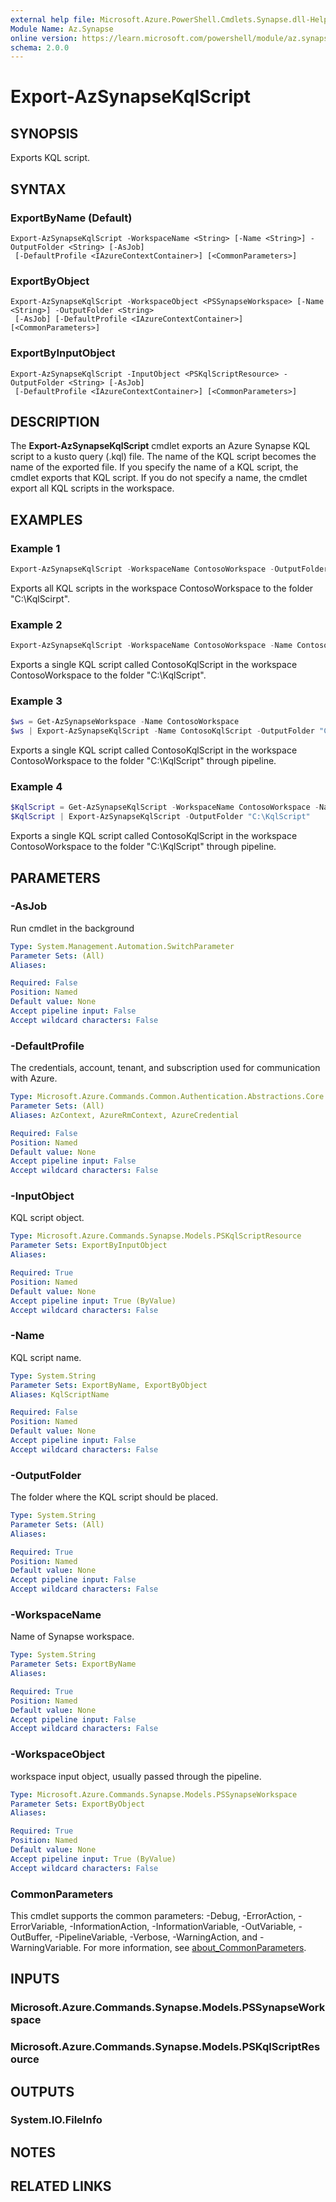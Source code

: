 ```yaml
---
external help file: Microsoft.Azure.PowerShell.Cmdlets.Synapse.dll-Help.xml
Module Name: Az.Synapse
online version: https://learn.microsoft.com/powershell/module/az.synapse/export-azsynapsekqlscript
schema: 2.0.0
---
```


# Export-AzSynapseKqlScript

## SYNOPSIS
Exports KQL script.

## SYNTAX

### ExportByName (Default)
```
Export-AzSynapseKqlScript -WorkspaceName <String> [-Name <String>] -OutputFolder <String> [-AsJob]
 [-DefaultProfile <IAzureContextContainer>] [<CommonParameters>]
```

### ExportByObject
```
Export-AzSynapseKqlScript -WorkspaceObject <PSSynapseWorkspace> [-Name <String>] -OutputFolder <String>
 [-AsJob] [-DefaultProfile <IAzureContextContainer>] [<CommonParameters>]
```

### ExportByInputObject
```
Export-AzSynapseKqlScript -InputObject <PSKqlScriptResource> -OutputFolder <String> [-AsJob]
 [-DefaultProfile <IAzureContextContainer>] [<CommonParameters>]
```

## DESCRIPTION
The **Export-AzSynapseKqlScript** cmdlet exports an Azure Synapse KQL script to a kusto query (.kql) file. 
The name of the KQL script becomes the name of the exported file. If you specify the name of a KQL script, the cmdlet exports that KQL script. If you do not specify a name, the cmdlet export all KQL scripts in the workspace.

## EXAMPLES

### Example 1
```powershell
Export-AzSynapseKqlScript -WorkspaceName ContosoWorkspace -OutputFolder "C:\KqlScirpt"
```

Exports all KQL scripts in the workspace ContosoWorkspace to the folder "C:\KqlScirpt".

### Example 2
```powershell
Export-AzSynapseKqlScript -WorkspaceName ContosoWorkspace -Name ContosoKqlScript -OutputFolder "C:\KqlScript"
```

Exports a single KQL script called ContosoKqlScript in the workspace ContosoWorkspace to the folder "C:\KqlScript".

### Example 3
```powershell
$ws = Get-AzSynapseWorkspace -Name ContosoWorkspace
$ws | Export-AzSynapseKqlScript -Name ContosoKqlScript -OutputFolder "C:\KqlScript"
```

Exports a single KQL script called ContosoKqlScript in the workspace ContosoWorkspace to the folder "C:\KqlScript" through pipeline.

### Example 4
```powershell
$KqlScript = Get-AzSynapseKqlScript -WorkspaceName ContosoWorkspace -Name ContosoKqlScript
$KqlScript | Export-AzSynapseKqlScript -OutputFolder "C:\KqlScript"
```

Exports a single KQL script called ContosoKqlScript in the workspace ContosoWorkspace to the folder "C:\KqlScript" through pipeline.

## PARAMETERS

### -AsJob
Run cmdlet in the background

```yaml
Type: System.Management.Automation.SwitchParameter
Parameter Sets: (All)
Aliases:

Required: False
Position: Named
Default value: None
Accept pipeline input: False
Accept wildcard characters: False
```

### -DefaultProfile
The credentials, account, tenant, and subscription used for communication with Azure.

```yaml
Type: Microsoft.Azure.Commands.Common.Authentication.Abstractions.Core.IAzureContextContainer
Parameter Sets: (All)
Aliases: AzContext, AzureRmContext, AzureCredential

Required: False
Position: Named
Default value: None
Accept pipeline input: False
Accept wildcard characters: False
```

### -InputObject
KQL script object.

```yaml
Type: Microsoft.Azure.Commands.Synapse.Models.PSKqlScriptResource
Parameter Sets: ExportByInputObject
Aliases:

Required: True
Position: Named
Default value: None
Accept pipeline input: True (ByValue)
Accept wildcard characters: False
```

### -Name
KQL script name.

```yaml
Type: System.String
Parameter Sets: ExportByName, ExportByObject
Aliases: KqlScriptName

Required: False
Position: Named
Default value: None
Accept pipeline input: False
Accept wildcard characters: False
```

### -OutputFolder
The folder where the KQL script should be placed.

```yaml
Type: System.String
Parameter Sets: (All)
Aliases:

Required: True
Position: Named
Default value: None
Accept pipeline input: False
Accept wildcard characters: False
```

### -WorkspaceName
Name of Synapse workspace.

```yaml
Type: System.String
Parameter Sets: ExportByName
Aliases:

Required: True
Position: Named
Default value: None
Accept pipeline input: False
Accept wildcard characters: False
```

### -WorkspaceObject
workspace input object, usually passed through the pipeline.

```yaml
Type: Microsoft.Azure.Commands.Synapse.Models.PSSynapseWorkspace
Parameter Sets: ExportByObject
Aliases:

Required: True
Position: Named
Default value: None
Accept pipeline input: True (ByValue)
Accept wildcard characters: False
```

### CommonParameters
This cmdlet supports the common parameters: -Debug, -ErrorAction, -ErrorVariable, -InformationAction, -InformationVariable, -OutVariable, -OutBuffer, -PipelineVariable, -Verbose, -WarningAction, and -WarningVariable. For more information, see [about_CommonParameters](http://go.microsoft.com/fwlink/?LinkID=113216).

## INPUTS

### Microsoft.Azure.Commands.Synapse.Models.PSSynapseWorkspace

### Microsoft.Azure.Commands.Synapse.Models.PSKqlScriptResource

## OUTPUTS

### System.IO.FileInfo

## NOTES

## RELATED LINKS
